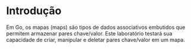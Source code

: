 # Introdução

Em Go, os mapas (maps) são tipos de dados associativos embutidos que permitem armazenar pares chave/valor. Este laboratório testará sua capacidade de criar, manipular e deletar pares chave/valor em um mapa.
